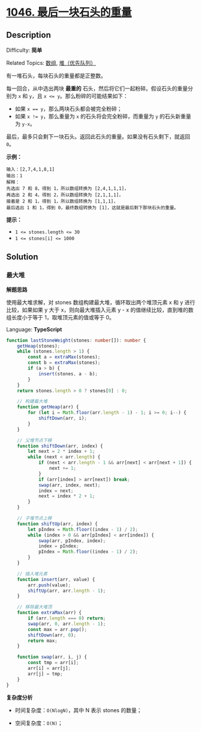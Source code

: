 # [1046\. 最后一块石头的重量](https://leetcode.cn/problems/last-stone-weight/)

## Description

Difficulty: **简单**  

Related Topics: [数组](https://leetcode.cn/tag/array/), [堆（优先队列）](https://leetcode.cn/tag/heap-priority-queue/)

有一堆石头，每块石头的重量都是正整数。

每一回合，从中选出两块 **最重的** 石头，然后将它们一起粉碎。假设石头的重量分别为 `x` 和 `y`，且 `x <= y`。那么粉碎的可能结果如下：

* 如果 `x == y`，那么两块石头都会被完全粉碎；
* 如果 `x != y`，那么重量为 `x` 的石头将会完全粉碎，而重量为 `y` 的石头新重量为 `y-x`。

最后，最多只会剩下一块石头。返回此石头的重量。如果没有石头剩下，就返回 `0`。

**示例：**

```
输入：[2,7,4,1,8,1]
输出：1
解释：
先选出 7 和 8，得到 1，所以数组转换为 [2,4,1,1,1]，
再选出 2 和 4，得到 2，所以数组转换为 [2,1,1,1]，
接着是 2 和 1，得到 1，所以数组转换为 [1,1,1]，
最后选出 1 和 1，得到 0，最终数组转换为 [1]，这就是最后剩下那块石头的重量。
```

**提示：**

* `1 <= stones.length <= 30`
* `1 <= stones[i] <= 1000`

## Solution

### 最大堆

**解题思路**

使用最大堆求解，对 stones 数组构建最大堆，循环取出两个堆顶元素 x 和  y 进行比较，如果如果 y 大于 x，则向最大堆插入元素 y - x 的值继续比较，直到堆的数组长度小于等于 1，取堆顶元素的值或等于 0。

Language: **TypeScript**

```typescript
function lastStoneWeight(stones: number[]): number {
    getHeap(stones);
    while (stones.length > 1) {
        const a = extraMax(stones);
        const b = extraMax(stones);
        if (a > b) {
            insert(stones, a - b);
        }
    }
    return stones.length > 0 ? stones[0] : 0;

    // 构建最大堆
    function getHeap(arr) {
        for (let i = Math.floor(arr.length - 1) - 1; i >= 0; i--) {
            shiftDown(arr, i);
        }
    }

    // 父堆节点下移
    function shiftDown(arr, index) {
        let next = 2 * index + 1;
        while (next < arr.length) {
            if (next < arr.length - 1 && arr[next] < arr[next + 1]) {
                next += 1;
            }
            if (arr[index] > arr[next]) break;
            swap(arr, index, next);
            index = next;
            next = index * 2 + 1;
        }
    }

    // 子堆节点上移
    function shiftUp(arr, index) {
        let pIndex = Math.floor((index - 1) / 2);
        while (index > 0 && arr[pIndex] < arr[index]) {
            swap(arr, pIndex, index);
            index = pIndex;
            pIndex = Math.floor((index - 1) / 2);
        }
    }

    // 插入堆元素
    function insert(arr, value) {
        arr.push(value);
        shiftUp(arr, arr.length - 1);
    }

    // 移除最大堆顶
    function extraMax(arr) {
        if (arr.length === 0) return;
        swap(arr, 0, arr.length - 1);
        const max = arr.pop();
        shiftDown(arr, 0);
        return max;
    }

    function swap(arr, i, j) {
        const tmp = arr[i];
        arr[i] = arr[j];
        arr[j] = tmp;
    }
}
```

**复杂度分析**

- 时间复杂度：`O(NlogN)`，其中 N 表示 stones 的数量；

- 空间复杂度：`O(N)`；
